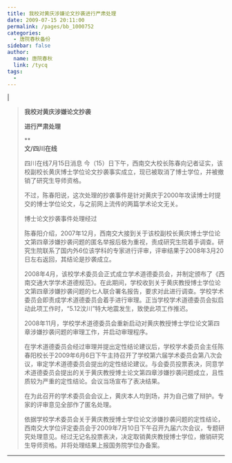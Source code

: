 ```yaml
---
title: 我校对黄庆涉嫌论文抄袭进行严肃处理
date: 2009-07-15 20:11:00
permalink: /pages/bb_1000752
categories: 
  - 唐院春秋备份
sidebar: false
author: 
  name: 唐院春秋
  link: /tycq
tags: 
  - 
---
```


|

> **我校对黄庆涉嫌论文抄袭**
>
> **进行严肃处理**  
>
>
> **  
> **文/四川在线**
>
> 四川在线7月15日消息
> 今（15）日下午，西南交大校长陈春向记者证实，该校副校长黄庆博士学位论文抄袭事实成立，现已被取消了博士学位，并被撤销了研究生导师资格。
>
> 不过，陈春阳说，这次处理的抄袭事件是针对黄庆于2000年攻读博士时提交的博士学位论文，与之前网上流传的两篇学术论文无关。
>
> 博士论文抄袭事件处理经过
>
>
> 陈春阳介绍，2007年12月，西南交大接到关于该校副校长黄庆博士学位论文第四章涉嫌抄袭问题的匿名举报后极为重视，责成研究生院着手调查。研究生院联系了国内外6位该学科的专家进行评审，评审结果于2008年3月20日左右返回，其结论是抄袭成立。
>
>
> 2008年4月，该校学术委员会正式成立学术道德委员会，并制定颁布了《西南交通大学学术道德规范》。在此期间，学校收到关于黄庆教授博士学位论文第四章涉嫌抄袭问题的七人联合署名报告，要求对此进行调查。学校学术委员会即责成学术道德委员会着手进行审理。正当学校学术道德委员会拟启动此项工作时，“5.12汶川”特大地震发生，致使此项工作推迟。
>
> 2008年11月，学校学术道德委员会重新启动对黄庆教授博士学位论文第四章涉嫌抄袭问题的审理工作，并启动审理程序。
>
>
> 在学术道德委员会经过审理并提出定性结论建议后，学校学术委员会主任陈春阳校长于2009年6月6日下午主持召开了学校第六届学术委员会第八次会议，审定学术道德委员会提出的定性结论建议。与会委员投票表决，同意学术道德委员会提出的关于黄庆教授博士论文第四章涉嫌抄袭问题成立，且性质较为严重的定性结论。会议当场宣布了表决结果。
>
> 在为此召开的学术委员会会议上，黄庆本人均到场，并为自己做了辩护。专家的评审意见全部作了匿名处理。
>
>
> 依据学校学术委员会关于黄庆教授博士学位论文涉嫌抄袭问题的定性结论，西南交大学位评定委员会于2009年7月10日下午召开九届六次会议，专题研究处理意见。经过无记名投票表决，决定取销黄庆教授博士学位，撤销研究生导师资格。并将处理结果上报国务院学位办备案。  
  
---